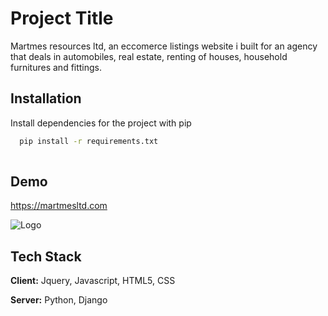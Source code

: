 
# Project Title

Martmes resources ltd, an eccomerce listings website i built for an agency that deals in automobiles, real estate, renting of houses, household furnitures and fittings.


## Installation

Install dependencies for the project with pip

```bash
  pip install -r requirements.txt 
  
```
    
## Demo

https://martmesltd.com


![Logo](https://martmesproj.onrender.com/static/assets/imgs/martmes-logo-removebg-preview.png)


## Tech Stack

**Client:** Jquery, Javascript, HTML5, CSS

**Server:** Python, Django

